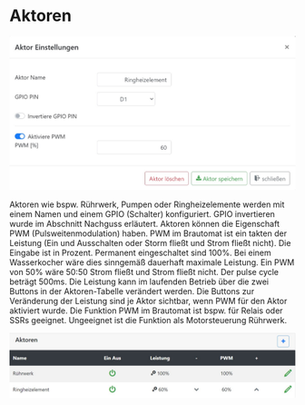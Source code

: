 # Aktoren

![media](/docs/img/aktoren_einstellungen.jpg)

Aktoren wie bspw. Rührwerk, Pumpen oder Ringheizelemente werden mit einem Namen und einem GPIO (Schalter) konfiguriert. GPIO invertieren wurde im Abschnitt Nachguss erläutert. Aktoren können die Eigenschaft PWM (Pulsweitenmodulation) haben. PWM im Brautomat ist ein takten der Leistung (Ein und Ausschalten oder Storm fließt und Strom fließt nicht). Die Eingabe ist in Prozent. Permanent eingeschaltet sind 100%. Bei einem Wasserkocher wäre dies sinngemäß dauerhaft maximale Leistung. Ein PWM von 50% wäre 50:50 Strom fließt und Strom fließt nicht. Der pulse cycle beträgt 500ms. Die Leistung kann im laufenden Betrieb über die zwei Buttons in der Aktoren-Tabelle verändert werden. Die Buttons zur Veränderung der Leistung sind je Aktor sichtbar, wenn PWM für den Aktor aktiviert wurde. Die Funktion PWM im Brautomat ist bspw. für Relais oder SSRs geeignet. Ungeeignet ist die Funktion als Motorsteuerung Rührwerk.

![media](/docs/img/aktoren.jpg)